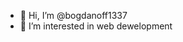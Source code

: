 - 👋 Hi, I’m @bogdanoff1337
- 👀 I’m interested in web dewelopment

<!---
bogdanoff1337/bogdanoff1337 is a ✨ special ✨ repository because its `README.md` (this file) appears on your GitHub profile.
You can click the Preview link to take a look at your changes.
--->
